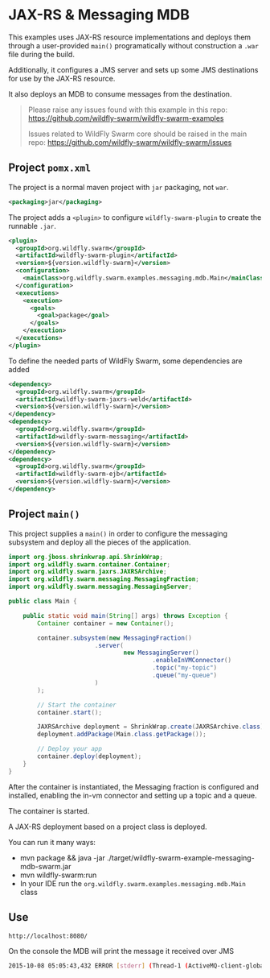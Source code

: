 # JAX-RS & Messaging MDB

This examples uses JAX-RS resource implementations and deploys
them through a user-provided `main()` programatically without
construction a `.war` file during the build.

Additionally, it configures a JMS server and sets up some
JMS destinations for use by the JAX-RS resource.

It also deploys an MDB to consume messages from
the destination.

> Please raise any issues found with this example in this repo:
> https://github.com/wildfly-swarm/wildfly-swarm-examples
>
> Issues related to WildFly Swarm core should be raised in the main repo:
> https://github.com/wildfly-swarm/wildfly-swarm/issues

## Project `pomx.xml`

The project is a normal maven project with `jar` packaging, not `war`.

``` xml
<packaging>jar</packaging>
```

The project adds a `<plugin>` to configure `wildfly-swarm-plugin` to
create the runnable `.jar`.

``` xml
<plugin>
  <groupId>org.wildfly.swarm</groupId>
  <artifactId>wildfly-swarm-plugin</artifactId>
  <version>${version.wildfly-swarm}</version>
  <configuration>
    <mainClass>org.wildfly.swarm.examples.messaging.mdb.Main</mainClass>
  </configuration>
  <executions>
    <execution>
      <goals>
        <goal>package</goal>
      </goals>
    </execution>
  </executions>
</plugin>
```

To define the needed parts of WildFly Swarm, some dependencies are added

``` xml
<dependency>
  <groupId>org.wildfly.swarm</groupId>
  <artifactId>wildfly-swarm-jaxrs-weld</artifactId>
  <version>${version.wildfly-swarm}</version>
</dependency>
<dependency>
  <groupId>org.wildfly.swarm</groupId>
  <artifactId>wildfly-swarm-messaging</artifactId>
  <version>${version.wildfly-swarm}</version>
</dependency>
<dependency>
  <groupId>org.wildfly.swarm</groupId>
  <artifactId>wildfly-swarm-ejb</artifactId>
  <version>${version.wildfly-swarm}</version>
</dependency>
```

## Project `main()`

This project supplies a `main()` in order to configure the messaging
subsystem and deploy all the pieces of the application.

``` java
import org.jboss.shrinkwrap.api.ShrinkWrap;
import org.wildfly.swarm.container.Container;
import org.wildfly.swarm.jaxrs.JAXRSArchive;
import org.wildfly.swarm.messaging.MessagingFraction;
import org.wildfly.swarm.messaging.MessagingServer;

public class Main {

    public static void main(String[] args) throws Exception {
        Container container = new Container();

        container.subsystem(new MessagingFraction()
                        .server(
                                new MessagingServer()
                                        .enableInVMConnector()
                                        .topic("my-topic")
                                        .queue("my-queue")
                        )
        );

        // Start the container
        container.start();

        JAXRSArchive deployment = ShrinkWrap.create(JAXRSArchive.class);
        deployment.addPackage(Main.class.getPackage());

        // Deploy your app
        container.deploy(deployment);
    }
}
```

After the container is instantiated, the Messaging fraction is
configured and installed, enabling the in-vm connector and setting
up a topic and a queue.  

The container is started.

A JAX-RS deployment based on a project class is deployed.

You can run it many ways:

* mvn package && java -jar ./target/wildfly-swarm-example-messaging-mdb-swarm.jar
* mvn wildfly-swarm:run
* In your IDE run the `org.wildfly.swarm.examples.messaging.mdb.Main` class

## Use

    http://localhost:8080/

On the console the MDB will print the message it received over JMS

``` sh
2015-10-08 05:05:43,432 ERROR [stderr] (Thread-1 (ActiveMQ-client-global-threads-682848512)) received: Hello!
```